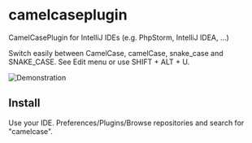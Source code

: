 # camelcaseplugin
CamelCasePlugin for IntelliJ IDEs (e.g. PhpStorm, IntelliJ IDEA, ...)

Switch easily between CamelCase, camelCase, snake_case and SNAKE_CASE. See Edit menu or use SHIFT + ALT + U.

![Demonstration](https://raw.githubusercontent.com/netnexus/camelcaseplugin/assets/example.gif)

## Install
Use your IDE. Preferences/Plugins/Browse repositories and search for "camelcase".
